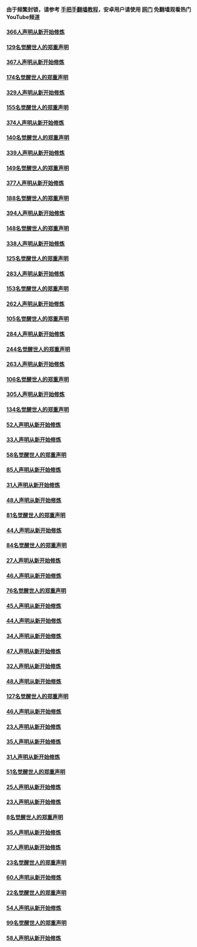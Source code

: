#### 由于频繁封锁，请参考 [手把手翻墙教程](https://github.com/gfw-breaker/guides/wiki/)，安卓用户请使用 [网门](https://github.com/gfw-breaker/nogfw/blob/master/dl.md?t=06141101) 免翻墙观看热门YouTube频道 

#### [366人声明从新开始修炼](../pages/91/426737.md?t=06141101) 

#### [129名觉醒世人的郑重声明](../pages/91/426736.md?t=06141101) 

#### [367人声明从新开始修炼](../pages/91/426421.md?t=06141101) 

#### [174名觉醒世人的郑重声明](../pages/91/426420.md?t=06141101) 

#### [329人声明从新开始修炼](../pages/91/426139.md?t=06141101) 

#### [155名觉醒世人的郑重声明](../pages/91/426138.md?t=06141101) 

#### [374人声明从新开始修炼](../pages/91/425811.md?t=06141101) 

#### [140名觉醒世人的郑重声明](../pages/91/425810.md?t=06141101) 

#### [339人声明从新开始修炼](../pages/91/425690.md?t=06141101) 

#### [149名觉醒世人的郑重声明](../pages/91/425689.md?t=06141101) 

#### [377人声明从新开始修炼](../pages/91/424867.md?t=06141101) 

#### [188名觉醒世人的郑重声明](../pages/91/424866.md?t=06141101) 

#### [394人声明从新开始修炼](../pages/91/423914.md?t=06141101) 

#### [148名觉醒世人的郑重声明](../pages/91/423913.md?t=06141101) 

#### [338人声明从新开始修炼](../pages/91/423540.md?t=06141101) 

#### [125名觉醒世人的郑重声明](../pages/91/423539.md?t=06141101) 

#### [283人声明从新开始修炼](../pages/91/423296.md?t=06141101) 

#### [153名觉醒世人的郑重声明](../pages/91/423295.md?t=06141101) 

#### [262人声明从新开始修炼](../pages/91/423004.md?t=06141101) 

#### [105名觉醒世人的郑重声明](../pages/91/423003.md?t=06141101) 

#### [284人声明从新开始修炼](../pages/91/422707.md?t=06141101) 

#### [244名觉醒世人的郑重声明](../pages/91/422706.md?t=06141101) 

#### [263人声明从新开始修炼](../pages/91/422553.md?t=06141101) 

#### [106名觉醒世人的郑重声明](../pages/91/422552.md?t=06141101) 

#### [305人声明从新开始修炼](../pages/91/422153.md?t=06141101) 

#### [134名觉醒世人的郑重声明](../pages/91/422152.md?t=06141101) 

#### [52人声明从新开始修炼](../pages/91/421846.md?t=06141101) 

#### [33人声明从新开始修炼](../pages/91/421804.md?t=06141101) 

#### [58名觉醒世人的郑重声明](../pages/91/421845.md?t=06141101) 

#### [85人声明从新开始修炼](../pages/91/421769.md?t=06141101) 

#### [31人声明从新开始修炼](../pages/91/421763.md?t=06141101) 

#### [48人声明从新开始修炼](../pages/91/421605.md?t=06141101) 

#### [81名觉醒世人的郑重声明](../pages/91/421656.md?t=06141101) 

#### [44人声明从新开始修炼](../pages/91/421544.md?t=06141101) 

#### [84名觉醒世人的郑重声明](../pages/91/421543.md?t=06141101) 

#### [27人声明从新开始修炼](../pages/91/421465.md?t=06141101) 

#### [46人声明从新开始修炼](../pages/91/421454.md?t=06141101) 

#### [76名觉醒世人的郑重声明](../pages/91/421453.md?t=06141101) 

#### [45人声明从新开始修炼](../pages/91/421452.md?t=06141101) 

#### [44人声明从新开始修炼](../pages/91/421422.md?t=06141101) 

#### [34人声明从新开始修炼](../pages/91/421322.md?t=06141101) 

#### [47人声明从新开始修炼](../pages/91/421264.md?t=06141101) 

#### [32人声明从新开始修炼](../pages/91/421225.md?t=06141101) 

#### [48人声明从新开始修炼](../pages/91/421202.md?t=06141101) 

#### [127名觉醒世人的郑重声明](../pages/91/421224.md?t=06141101) 

#### [46人声明从新开始修炼](../pages/91/421203.md?t=06141101) 

#### [23人声明从新开始修炼](../pages/91/421138.md?t=06141101) 

#### [35人声明从新开始修炼](../pages/91/421122.md?t=06141101) 

#### [31人声明从新开始修炼](../pages/91/421081.md?t=06141101) 

#### [51名觉醒世人的郑重声明](../pages/91/421080.md?t=06141101) 

#### [25人声明从新开始修炼](../pages/91/421020.md?t=06141101) 

#### [23人声明从新开始修炼](../pages/91/420884.md?t=06141101) 

#### [8名觉醒世人的郑重声明](../pages/91/420883.md?t=06141101) 

#### [35人声明从新开始修炼](../pages/91/420809.md?t=06141101) 

#### [37人声明从新开始修炼](../pages/91/420766.md?t=06141101) 

#### [23名觉醒世人的郑重声明](../pages/91/420765.md?t=06141101) 

#### [60人声明从新开始修炼](../pages/91/420727.md?t=06141101) 

#### [22名觉醒世人的郑重声明](../pages/91/420726.md?t=06141101) 

#### [54人声明从新开始修炼](../pages/91/420529.md?t=06141101) 

#### [99名觉醒世人的郑重声明](../pages/91/420528.md?t=06141101) 

#### [58人声明从新开始修炼](../pages/91/420198.md?t=06141101) 

